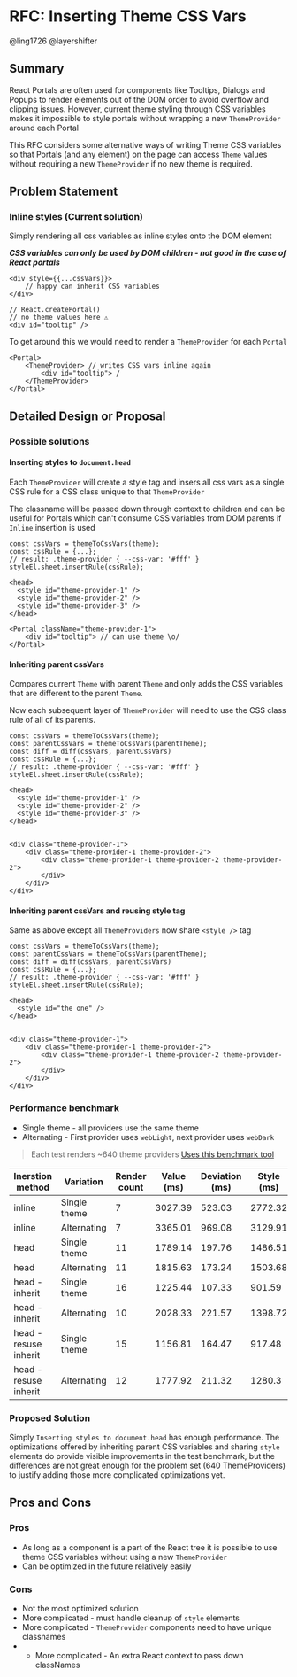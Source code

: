 # RFC: Inserting Theme CSS Vars

@ling1726 @layershifter

## Summary

React Portals are often used for components like Tooltips, Dialogs and Popups to render elements out of the DOM order to avoid overflow and clipping issues. However, current theme styling through CSS variables makes it impossible to style portals without wrapping a new `ThemeProvider` around each Portal 

This RFC considers some alternative ways of writing Theme CSS variables so that Portals (and any element) on the page can access `Theme` values without requiring a new `ThemeProvider` if no new theme is required.

## Problem Statement

### Inline styles (Current solution)

Simply rendering all css variables as inline styles onto the DOM element

***CSS variables can only be used by DOM children - not good in the case of React portals***

```tsx
<div style={{...cssVars}}>
    // happy can inherit CSS variables
</div>

// React.createPortal()
// no theme values here ⚠
<div id="tooltip" />
```

To get around this we would need to render a `ThemeProvider` for each `Portal`

```tsx
<Portal>
    <ThemeProvider> // writes CSS vars inline again
        <div id="tooltip"> /
    </ThemeProvider>
</Portal>
```


## Detailed Design or Proposal

### Possible solutions

#### Inserting styles to `document.head`

Each `ThemeProvider` will create a style tag and insers all css vars as a single CSS rule for a CSS class unique to that `ThemeProvider`

The classname will be passed down through context to children and can be useful for Portals which can't consume CSS variables from DOM parents if `Inline` insertion is used

```tsx
const cssVars = themeToCssVars(theme);
const cssRule = {...};
// result: .theme-provider { --css-var: '#fff' }
styleEl.sheet.insertRule(cssRule);

<head>
  <style id="theme-provider-1" />
  <style id="theme-provider-2" />
  <style id="theme-provider-3" />
</head>
```

```tsx
<Portal className="theme-provider-1">
    <div id="tooltip"> // can use theme \o/
</Portal>
```

#### Inheriting parent cssVars

Compares current `Theme` with parent `Theme` and only adds the CSS variables that are different to the parent `Theme`.

Now each subsequent layer of `ThemeProvider` will need to use the CSS class rule of all of its parents.

```tsx
const cssVars = themeToCssVars(theme);
const parentCssVars = themeToCssVars(parentTheme);
const diff = diff(cssVars, parentCssVars)
const cssRule = {...};
// result: .theme-provider { --css-var: '#fff' }
styleEl.sheet.insertRule(cssRule);

<head>
  <style id="theme-provider-1" />
  <style id="theme-provider-2" />
  <style id="theme-provider-3" />
</head>


<div class="theme-provider-1">
    <div class="theme-provider-1 theme-provider-2">
        <div class="theme-provider-1 theme-provider-2 theme-provider-2">
        </div>
    </div>
</div>
```

#### Inheriting parent cssVars and reusing style tag

Same as above except all `ThemeProviders` now share `<style />` tag

```tsx
const cssVars = themeToCssVars(theme);
const parentCssVars = themeToCssVars(parentTheme);
const diff = diff(cssVars, parentCssVars)
const cssRule = {...};
// result: .theme-provider { --css-var: '#fff' }
styleEl.sheet.insertRule(cssRule);

<head>
  <style id="the one" />
</head>


<div class="theme-provider-1">
    <div class="theme-provider-1 theme-provider-2">
        <div class="theme-provider-1 theme-provider-2 theme-provider-2">
        </div>
    </div>
</div>
```

### Performance benchmark

* Single theme - all providers use the same theme
* Alternating - First provider uses `webLight`, next provider uses `webDark`


> Each test renders ~640 theme providers
> [Uses this benchmark tool](https://github.com/layershifter/react-native-web/tree/master/packages/benchmarks)

| Inerstion   method    | Variation    | Render count | Value (ms) | Deviation (ms) | Style (ms)   | Layout (ms) |
|-----------------------|--------------|--------------|------------|----------------|--------------|-------------|
| inline                | Single theme | 7            | 3027.39    | 523.03         | 2772.32      | 255.07      |
| inline                | Alternating  | 7            | 3365.01    | 969.08         | 3129.91      | 235.09      |
| head                  | Single theme | 11           | 1789.14    | 197.76         | 1486.51      | 302.63      |
| head                  | Alternating  | 11           | 1815.63    | 173.24         | 1503.68      | 311.95      |
| head - inherit        | Single theme | 16           | 1225.44    | 107.33         | 901.59       | 323.85      |
| head - inherit        | Alternating  | 10           | 2028.33    | 221.57         | 1398.72      | 629.61      |
| head - resuse inherit | Single theme | 15           | 1156.81    | 164.47         | 917.48       | 239.33      |
| head - resuse inherit | Alternating  | 12           | 1777.92    | 211.32         | 1280.3       | 497.19      |

### Proposed Solution

Simply `Inserting styles to document.head` has enough performance. The optimizations offered by inheriting parent CSS variables and sharing `style` elements do provide visible improvements in the test benchmark, but the differences are not great enough for the problem set (640 ThemeProviders) to justify adding those more complicated optimizations yet.

## Pros and Cons

### Pros

* As long as a component is a part of the React tree it is possible to use theme CSS variables without using a new `ThemeProvider`
* Can be optimized in the future relatively easily


### Cons

* Not the most optimized solution
* More complicated - must handle cleanup of `style` elements
* More complicated - `ThemeProvider` components need to have unique classnames
* * More complicated - An extra React context to pass down classNames
